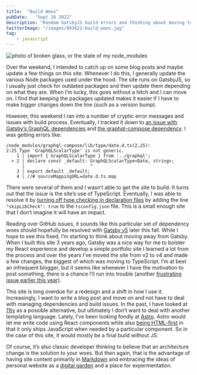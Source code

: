 ```yaml
---
title:  "Build Woes"
pubDate:   "Sept 26 2022"
description: "Random GatsbyJS build errors and thinking about moving to Astro.build."
twitterImage: "/images/092622-build_woes.jpg"
tag: 
    - javascript
---
```


![photo of broken glass, or the state of my node_modules](/images/092622-build_woes.jpg)

Over the weekend, I intended to catch up on some blog posts and maybe update a few things on this site. Whenever I do this, I generally update the various Node packages used under the hood. The site runs on GatsbyJS, so I usually just check for outdated packages and then update them depending on what they are. When I’m lucky, this goes without a hitch and I can move on. I find that keeping the packages updated makes it easier if I have to make bigger changes down the line (such as a version bump).

However, this weekend I ran into a number of cryptic error messages and issues with build process. Eventually, I tracked it down to [an issue with Gatsby’s GraphQL dependencies](https://github.com/gatsbyjs/gatsby/issues/35212) and [the graphql-compose dependency](https://github.com/graphql-compose/graphql-compose/issues/374). I was getting errors like:

```
/node_modules/graphql-compose/lib/type/date.d.ts(2,25):
2:25 Type 'GraphQLScalarType' is not generic.
    1 | import { GraphQLScalarType } from '../graphql';
  > 2 | declare const _default: GraphQLScalarType<Date, string>;
      |                         ^
    3 | export default _default;
    4 | //# sourceMappingURL=date.d.ts.map
```

There were several of them and I wasn’t able to get the site to build. It turns out that the issue is the site’s use of TypeScript. Eventually, I was able to resolve it by [turning off type checking in declaration files](https://www.typescriptlang.org/tsconfig#skipLibCheck) by adding the line `"skipLibCheck": true` to the `tsconfig.json` file. This is a small enough site that I don’t imagine it will have an impact.

Reading over GitHub issues, it sounds like this particular set of dependency woes should hopefully be resolved with [Gatsby v5](https://github.com/gatsbyjs/gatsby/discussions/36609) later this fall. While I hope to see this fixed, I’m starting to think about moving away from Gatsby. When I built this site 3 years ago, Gatsby was a nice way for me to bolster my React experience and develop a simple portfolio site I learned a lot from the process and over the years I’ve moved the site from v2 to v4 and made a few changes, the biggest of which was moving to TypeScript. I’m at best an infrequent blogger, but it seems like whenever I have the motivation to post something, there is a chance I’ll run into trouble (another [frustrating issue earlier this year](https://github.com/gatsbyjs/gatsby/issues/33738)).

This site is long overdue for a redesign and a shift in how I use it. Increasingly, I want to write a blog post and move on and not have to deal with managing dependencies and build issues. In the past, I have looked at [11ty](https://www.11ty.dev/)  as a possible alternative, but ultimately I don’t want to deal with another templating language. Lately, I’ve been looking fondly at [Astro](https://astro.build). Astro would let me write code using React components while also [being HTML-first](https://astro.build/blog/introducing-astro/) in that it only ships JavaScript when needed by a particular component. So in the case of this site, it would mostly be a final build without JS.

Of course, it’s also classic developer thinking to believe that an architecture change is the solution to your woes. But then again, that is the advantage of having site content primarily in [Markdown](https://www.markdownguide.org/getting-started/) and embracing the ideas of personal website as a [digital garden](https://maggieappleton.com/garden-history) and a place for expermentation.